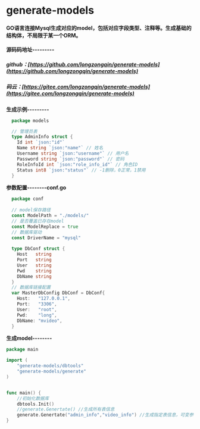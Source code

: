 # generate-models
#### GO语言连接Mysql生成对应的model，包括对应字段类型、注释等。生成基础的结构体，不局限于某一个ORM。
 
  **源码码地址---------**
  ##### github：[https://github.com/longzongqin/generate-models](https://github.com/longzongqin/generate-models)
  ##### 码云：[https://gitee.com/longzongqin/generate-models](https://gitee.com/longzongqin/generate-models)
 
 

 **生成示例---------**

```go 
  package models

  // 管理员表
  type AdminInfo struct {
  	Id int `json:"id"` 
  	Name string `json:"name"` // 姓名
  	Username string `json:"username"` // 用户名 
  	Password string `json:"password"` // 密码
  	RoleInfoId int `json:"role_info_id"` // 角色ID
  	Status int8 `json:"status"` // -1删除，0正常，1禁用
  }
```

**参数配置--------conf.go**

```go 
  package conf
  
  // model保存路径
  const ModelPath = "./models/"
  // 是否覆盖已存在model
  const ModelReplace = true
  // 数据库驱动
  const DriverName = "mysql"
  
  type DbConf struct {
  	Host   string
  	Port   string
  	User   string
  	Pwd    string
  	DbName string
  }
  // 数据库链接配置
  var MasterDbConfig DbConf = DbConf{
  	Host:   "127.0.0.1",
  	Port:   "3306",
  	User:   "root",
  	Pwd:    "long",
  	DbName: "mvideo",
  }
```

**生成model--------**
```go
package main

import (
	"generate-models/dbtools"
	"generate-models/generate"
)


func main() {
	//初始化数据库
	dbtools.Init()
	//generate.Genertate() //生成所有表信息
	generate.Genertate("admin_info","video_info") //生成指定表信息，可变参数可传入多个表名
}


```